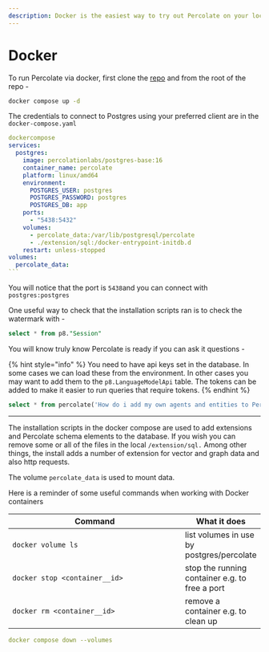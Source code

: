 ```yaml
---
description: Docker is the easiest way to try out Percolate on your local machine
---
```


# Docker

To run Percolate via docker, first clone the [repo](https://github.com/Percolation-Labs/percolate) and from the root of the repo -

```bash
docker compose up -d
```

The credentials to connect to Postgres using your preferred client are in the `docker-compose.yaml`

````yaml
dockercompose
services:
  postgres:
    image: percolationlabs/postgres-base:16
    container_name: percolate
    platform: linux/amd64
    environment:
      POSTGRES_USER: postgres
      POSTGRES_PASSWORD: postgres
      POSTGRES_DB: app
    ports:
      - "5438:5432"
    volumes:
      - percolate_data:/var/lib/postgresql/percolate
      - ./extension/sql:/docker-entrypoint-initdb.d
    restart: unless-stopped
volumes:
  percolate_data:
```
````

You will notice that the port is `5438`and you can connect with `postgres:postgres`

One useful way to check that the installation scripts ran is to check the watermark with -

```sql
select * from p8."Session"
```

You will know truly know Percolate is ready if you can ask it questions -

{% hint style="info" %}
You need to have api keys set in the database. In some cases we can load these from the environment. In other cases you may want to add them to the `p8.LanguageModelApi` table. The tokens can be added to make it easier to run queries that require tokens.
{% endhint %}

```sql
select * from percolate('How do i add my own agents and entities to Percolate?')
```

***

The installation scripts in the docker compose are used to add extensions and Percolate schema elements to the database. If you wish you can remove some or all of the files in the local `/extension/sql.` Among other things, the install adds a number of extension for vector and graph data and also http requests.

The volume `percolate_data` is used to mount data.&#x20;

Here is a reminder of some useful commands when working with Docker containers

<table><thead><tr><th width="366">Command</th><th>What it does</th></tr></thead><tbody><tr><td><code>docker volume ls</code></td><td>list volumes in use by postgres/percolate</td></tr><tr><td><code>docker stop &#x3C;container__id></code></td><td>stop the running container e.g. to free a port</td></tr><tr><td><code>docker rm &#x3C;container__id></code></td><td>remove a container e.g. to clean up</td></tr></tbody></table>



```yaml
docker compose down --volumes
```

